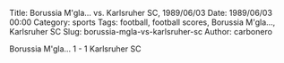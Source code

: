 Title: Borussia M'gla… vs. Karlsruher SC, 1989/06/03
Date: 1989/06/03 00:00
Category: sports
Tags: football, football scores, Borussia M'gla…, Karlsruher SC
Slug: borussia-mgla-vs-karlsruher-sc
Author: carbonero


Borussia M'gla… 1 - 1 Karlsruher SC
